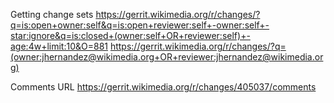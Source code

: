Getting change sets
https://gerrit.wikimedia.org/r/changes/?q=is:open+owner:self&q=is:open+reviewer:self+-owner:self+-star:ignore&q=is:closed+(owner:self+OR+reviewer:self)+-age:4w+limit:10&O=881
https://gerrit.wikimedia.org/r/changes/?q=(owner:jhernandez@wikimedia.org+OR+reviewer:jhernandez@wikimedia.org)


Comments URL
https://gerrit.wikimedia.org/r/changes/405037/comments
